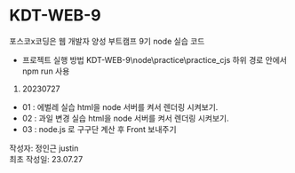 # KDT-WEB-9
포스코x코딩은 웹 개발자 양성 부트캠프 9기 node 실습 코드

* 프로젝트 실행 방법
KDT-WEB-9\node\practice\practice_cjs 하위 경로 안에서  npm run 사용

1. 20230727
 - 01 : 에벌레 실습 html을 node 서버를 켜서 렌더링 시켜보기. 
 - 02 : 과일 변경 실습 html을 node 서버를 켜서 렌더링 시켜보기.
 - 03 : node.js 로 구구단 계산 후 Front 보내주기

작성자: 정인근 justin   
최초 작성일: 23.07.27

